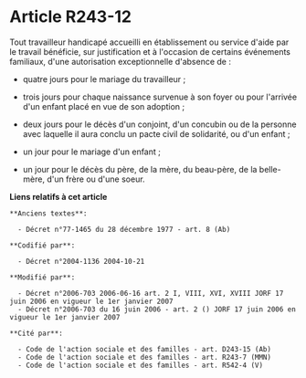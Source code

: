 # Article R243-12

Tout travailleur handicapé accueilli en établissement ou service d'aide par le travail bénéficie, sur justification et à
l'occasion de certains événements familiaux, d'une autorisation exceptionnelle d'absence de :

- quatre jours pour le mariage du travailleur ;

- trois jours pour chaque naissance survenue à son foyer ou pour l'arrivée d'un enfant placé en vue de son adoption ;

- deux jours pour le décès d'un conjoint, d'un concubin ou de la personne avec laquelle il aura conclu un pacte civil de
solidarité, ou d'un enfant ;

- un jour pour le mariage d'un enfant ;

- un jour pour le décès du père, de la mère, du beau-père, de la belle-mère, d'un frère ou d'une soeur.

**Liens relatifs à cet article**

	**Anciens textes**:

	  - Décret n°77-1465 du 28 décembre 1977 - art. 8 (Ab)

	**Codifié par**:

	  - Décret n°2004-1136 2004-10-21

	**Modifié par**:

	  - Décret n°2006-703 2006-06-16 art. 2 I, VIII, XVI, XVIII JORF 17 juin 2006 en vigueur le 1er janvier 2007
	  - Décret n°2006-703 du 16 juin 2006 - art. 2 () JORF 17 juin 2006 en vigueur le 1er janvier 2007

	**Cité par**:

	  - Code de l'action sociale et des familles - art. D243-15 (Ab)
	  - Code de l'action sociale et des familles - art. R243-7 (MMN)
	  - Code de l'action sociale et des familles - art. R542-4 (V)

